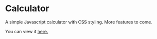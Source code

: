 # Calculator
A simple Javascript calculator with CSS styling. More features to come.

You can view it [here.](http://justinclagg.com/calculator)